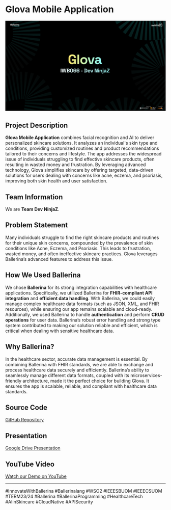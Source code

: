 # Glova Mobile Application

![Project Banner](devninjaz.png) <!-- Replace with the path to your PNG image -->

## Project Description
**Glova Mobile Application** combines facial recognition and AI to deliver personalized skincare solutions. It analyzes an individual's skin type and conditions, providing customized routines and product recommendations tailored to their concerns and lifestyle. The app addresses the widespread issue of individuals struggling to find effective skincare products, often resulting in wasted money and frustration. By leveraging advanced technology, Glova simplifies skincare by offering targeted, data-driven solutions for users dealing with concerns like acne, eczema, and psoriasis, improving both skin health and user satisfaction.

## Team Information
We are **Team Dev NinjaZ**.

## Problem Statement
Many individuals struggle to find the right skincare products and routines for their unique skin concerns, compounded by the prevalence of skin conditions like Acne, Eczema, and Psoriasis. This leads to frustration, wasted money, and often ineffective skincare practices. Glova leverages Ballerina’s advanced features to address this issue.

## How We Used Ballerina
We chose **Ballerina** for its strong integration capabilities with healthcare applications. Specifically, we utilized Ballerina for **FHIR-compliant API integration** and **efficient data handling**. With Ballerina, we could easily manage complex healthcare data formats (such as JSON, XML, and FHIR resources), while ensuring our app remains scalable and cloud-ready. Additionally, we used Ballerina to handle **authentication** and perform **CRUD operations** for user data. Ballerina’s robust error handling and strong type system contributed to making our solution reliable and efficient, which is critical when dealing with sensitive healthcare data.

## Why Ballerina?
In the healthcare sector, accurate data management is essential. By combining Ballerina with FHIR standards, we are able to exchange and process healthcare data securely and efficiently. Ballerina’s ability to seamlessly manage different data formats, coupled with its microservices-friendly architecture, made it the perfect choice for building Glova. It ensures the app is scalable, reliable, and compliant with healthcare data standards.

## Source Code
[GitHub Repository](https://github.com/HeshanNavindu-7/iwb066-dev-ninjaz.git)

## Presentation
[Google Drive Presentation](https://drive.google.com/drive/folders/11IQvDLA8uWQiLkwpIOd6Mc5xN8nZhMyK?usp=sharing)

## YouTube Video
[Watch our Demo on YouTube](https://youtu.be/tc_DDNoQwBA)


---

#InnovateWithBallerina #Ballerinalang #WSO2 #IEEESBUOM #IEEECSUOM #TERM23/24 #Ballerina #BallerinaProgramming #HealthcareTech #AIinSkincare #CloudNative #APISecurity

